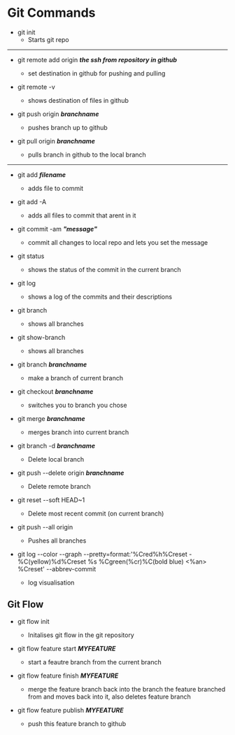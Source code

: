 # Git Commands

- git init
  - Starts git repo

-------------------------------

- git remote add origin ***the ssh from repository in github***
  - set destination in github for pushing and pulling

- git remote -v
  - shows destination of files in github

- git push origin ***branchname***
  - pushes branch up to github

- git pull origin ***branchname***
  - pulls branch in github to the local branch

-------------------------------

- git add ***filename***
  - adds file to commit

- git add -A
  - adds all files to commit that arent in it

- git commit -am ***"message"***
  - commit all changes to local repo and lets you set the message

- git status
  - shows the status of the commit in the current branch

- git log
  - shows a log of the commits and their descriptions

- git branch
  - shows all branches

- git show-branch
  - shows all branches

- git branch ***branchname***
  - make a branch of current branch
  
- git checkout ***branchname***
  - switches you to branch you chose

- git merge ***branchname***
  - merges branch into current branch

- git branch -d ***branchname***
  - Delete local branch 

- git push --delete origin ***branchname***
  - Delete remote branch

- git reset --soft HEAD~1
  - Delete most recent commit (on current branch)

- git push --all origin
  - Pushes all branches

- git log --color --graph --pretty=format:'%Cred%h%Creset -%C(yellow)%d%Creset %s %Cgreen(%cr)%C(bold blue) <%an> %Creset' --abbrev-commit
  - log visualisation

## Git Flow

- git flow init 
  - Initalises git flow in the git repository

- git flow feature start ***MYFEATURE***
  - start a feautre branch from the current branch

- git flow feature finish ***MYFEATURE*** 
  - merge the feature branch back into the branch the feature branched from and moves back into it, also deletes feature branch

-  git flow feature publish ***MYFEATURE***  
   -  push this feature branch to github